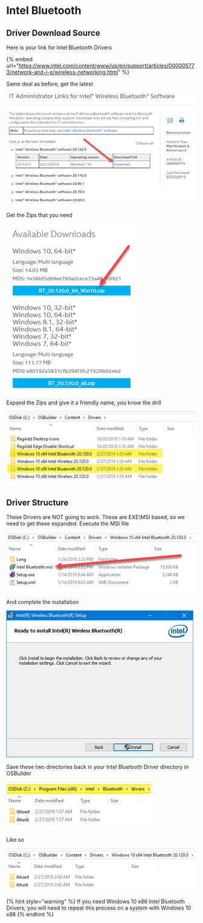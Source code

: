# Intel Bluetooth

## Driver Download Source

Here is your link for Intel Bluetooth Drivers

{% embed url="https://www.intel.com/content/www/us/en/support/articles/000005773/network-and-i-o/wireless-networking.html" %}

Same deal as before, get the latest

![](../../../../../.gitbook/assets/image%20%2820%29.png)

Get the Zips that you need

![](../../../../../.gitbook/assets/image%20%2864%29.png)

Expand the Zips and give it a friendly name, you know the drill

![](../../../../../.gitbook/assets/image%20%2866%29.png)

## 

## Driver Structure

These Drivers are NOT going to work.  These are EXE\MSI based, so we need to get these expanded.  Execute the MSI file

![](../../../../../.gitbook/assets/image%20%2837%29.png)

And complete the installation

![](../../../../../.gitbook/assets/image%20%2823%29.png)

Save these two directories back in your Intel Bluetooth Driver directory in OSBuilder

![](../../../../../.gitbook/assets/image%20%2846%29.png)

Like so

![](../../../../../.gitbook/assets/image%20%2871%29.png)

{% hint style="warning" %}
If you need Windows 10 x86 Intel Bluetooth Drivers, you will need to repeat this process on a system with Windows 10 x86
{% endhint %}

